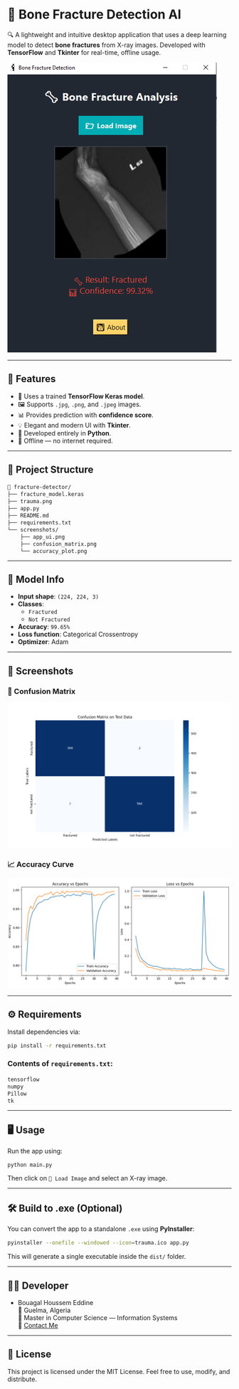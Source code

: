 # 🦴 Bone Fracture Detection AI

🔍 A lightweight and intuitive desktop application that uses a deep learning model to detect **bone fractures** from X-ray images. Developed with **TensorFlow** and **Tkinter** for real-time, offline usage.

![screenshot](Screenshots/app_ui.png)

---

## 🚀 Features

- 🧠 Uses a trained **TensorFlow Keras model**.
- 🖼️ Supports `.jpg`, `.png`, and `.jpeg` images.
- 📊 Provides prediction with **confidence score**.
- 💡 Elegant and modern UI with **Tkinter**.
- 🧾 Developed entirely in **Python**.
- 📌 Offline — no internet required.

---

## 📂 Project Structure

```
📁 fracture-detector/
├── fracture_model.keras
├── trauma.png
├── app.py
├── README.md
├── requirements.txt
└── screenshots/
    ├── app_ui.png
    ├── confusion_matrix.png
    └── accuracy_plot.png
```

---

## 🧠 Model Info

- **Input shape**: `(224, 224, 3)`
- **Classes**:
  - `Fractured`
  - `Not Fractured`
- **Accuracy**: `99.65%`
- **Loss function**: Categorical Crossentropy
- **Optimizer**: Adam

---

## 📸 Screenshots

### 🎯 Confusion Matrix

![Confusion Matrix](Screenshots/confusion.png)

### 📈 Accuracy Curve

![Accuracy](Screenshots/accuracy_plot.png)

---

## ⚙️ Requirements

Install dependencies via:

```bash
pip install -r requirements.txt
```

### Contents of `requirements.txt`:

```
tensorflow
numpy
Pillow
tk
```

---

## 🖥️ Usage

Run the app using:

```bash
python main.py
```

Then click on `📂 Load Image` and select an X-ray image.

---

## 🛠️ Build to .exe (Optional)

You can convert the app to a standalone `.exe` using **PyInstaller**:

```bash
pyinstaller --onefile --windowed --icon=trauma.ico app.py
```

This will generate a single executable inside the `dist/` folder.

---

## 👨‍💻 Developer

- Bouagal Houssem Eddine  
  📍 Guelma, Algeria  
  💼 Master in Computer Science — Information Systems  
  📧 [Contact Me](mailto:your_email@example.com)

---

## 📃 License

This project is licensed under the MIT License. Feel free to use, modify, and distribute.
